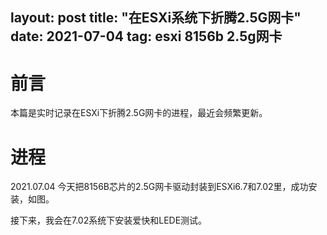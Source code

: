 
layout: post
title: "在ESXi系统下折腾2.5G网卡"
date: 2021-07-04 
tag: esxi 8156b 2.5g网卡
---

# 前言

本篇是实时记录在ESXi下折腾2.5G网卡的进程，最近会频繁更新。

# 进程

2021.07.04 今天把8156B芯片的2.5G网卡驱动封装到ESXi6.7和7.02里，成功安装，如图。

接下来，我会在7.02系统下安装爱快和LEDE测试。

